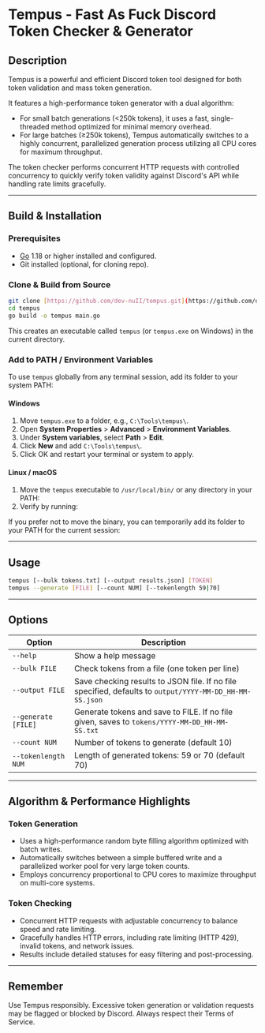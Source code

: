 # Tempus - Fast As Fuck Discord Token Checker & Generator

## Description

Tempus is a powerful and efficient Discord token tool designed for both token validation and mass token generation.

It features a high-performance token generator with a dual algorithm:

- For small batch generations (<250k tokens), it uses a fast, single-threaded method optimized for minimal memory overhead.
- For large batches (≥250k tokens), Tempus automatically switches to a highly concurrent, parallelized generation process utilizing all CPU cores for maximum throughput.

The token checker performs concurrent HTTP requests with controlled concurrency to quickly verify token validity against Discord's API while handling rate limits gracefully.

---

## Build & Installation

### Prerequisites

- [Go](https://golang.org/dl/) 1.18 or higher installed and configured.
- Git installed (optional, for cloning repo).

### Clone & Build from Source

```bash
git clone [https://github.com/dev-nuII/tempus.git](https://github.com/dev-nuII/tempus.git)
cd tempus
go build -o tempus main.go
```

This creates an executable called `tempus` (or `tempus.exe` on Windows) in the current directory.

### Add to PATH / Environment Variables

To use `tempus` globally from any terminal session, add its folder to your system PATH:

#### Windows

1. Move `tempus.exe` to a folder, e.g., `C:\Tools\tempus\`.
2. Open **System Properties** > **Advanced** > **Environment Variables**.
3. Under **System variables**, select **Path** > **Edit**.
4. Click **New** and add `C:\Tools\tempus\`.
5. Click OK and restart your terminal or system to apply.

#### Linux / macOS

1. Move the `tempus` executable to `/usr/local/bin/` or any directory in your PATH:
2. Verify by running:

If you prefer not to move the binary, you can temporarily add its folder to your PATH for the current session:

---

## Usage

```bash
tempus [--bulk tokens.txt] [--output results.json] [TOKEN]
tempus --generate [FILE] [--count NUM] [--tokenlength 59|70]
```
---

## Options

| Option | Description |
| --- | --- |
| `--help` | Show a help message |
| `--bulk FILE` | Check tokens from a file (one token per line) |
| `--output FILE` | Save checking results to JSON file. If no file specified, defaults to `output/YYYY-MM-DD_HH-MM-SS.json` |
| `--generate [FILE]` | Generate tokens and save to FILE. If no file given, saves to `tokens/YYYY-MM-DD_HH-MM-SS.txt` |
| `--count NUM` | Number of tokens to generate (default 10) |
| `--tokenlength NUM` | Length of generated tokens: 59 or 70 (default 70) |

---

## Algorithm & Performance Highlights

### Token Generation

- Uses a high-performance random byte filling algorithm optimized with batch writes.
- Automatically switches between a simple buffered write and a parallelized worker pool for very large token counts.
- Employs concurrency proportional to CPU cores to maximize throughput on multi-core systems.

### Token Checking

- Concurrent HTTP requests with adjustable concurrency to balance speed and rate limiting.
- Gracefully handles HTTP errors, including rate limiting (HTTP 429), invalid tokens, and network issues.
- Results include detailed statuses for easy filtering and post-processing.

---

## Remember

Use Tempus responsibly. Excessive token generation or validation requests may be flagged or blocked by Discord. Always respect their Terms of Service.
